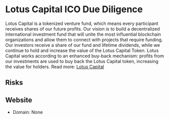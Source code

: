 # Lotus Capital ICO Due Diligence
Lotus Capital is a tokenized venture fund, which means every participant receives shares of our future profits. Our vision is to build a decentralized international investment fund that will unite the most influential blockchain organizations and allow them to connect with projects that require funding. Our investors receive a share of our fund and lifetime dividends, while we continue to hold and increase the value of the Lotus Capital Token. Lotus Capital works according to an enhanced buy-back mechanism: profits from our investments are used to buy back the Lotus Capital token, increasing the value for holders.
Read more: [Lotus Capital](https://metabay.network/ico/lotus-capital)
## Risks
## Website
* Domain: None
